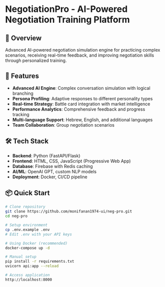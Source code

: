 # NegotiationPro - AI-Powered Negotiation Training Platform

## 🎯 Overview
Advanced AI-powered negotiation simulation engine for practicing complex scenarios, receiving real-time feedback, and improving negotiation skills through personalized training.

## 🚀 Features
- **Advanced AI Engine**: Complex conversation simulation with logical branching
- **Persona Profiling**: Adaptive responses to different personality types
- **Real-time Strategy**: Battle card integration with market intelligence
- **Performance Analytics**: Comprehensive feedback and progress tracking
- **Multi-language Support**: Hebrew, English, and additional languages
- **Team Collaboration**: Group negotiation scenarios

## 🛠️ Tech Stack
- **Backend**: Python (FastAPI/Flask)
- **Frontend**: HTML, CSS, JavaScript (Progressive Web App)
- **Database**: Firebase with Redis caching
- **AI/ML**: OpenAI GPT, custom NLP models
- **Deployment**: Docker, CI/CD pipeline

## 📦 Quick Start
```bash
# Clone repository
git clone https://github.com/monifanan1974-ui/neg-pro.git
cd neg-pro

# Setup environment
cp .env.example .env
# Edit .env with your API keys

# Using Docker (recommended)
docker-compose up -d

# Manual setup
pip install -r requirements.txt
uvicorn api:app --reload

# Access application
http://localhost:8000
